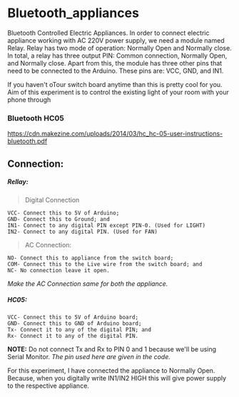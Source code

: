 # Bluetooth_appliances
Bluetooth Controlled Electric Appliances.
In order to connect electric appliance working with AC 220V power supply, we need a module named Relay.
Relay has two mode of operation: Normally Open and Normally close.
In total, a relay has three output PIN: Common connection, Normally Open, and Normally close.
Apart from this, the module has three other pins that need to be connected to the Arduino. These pins are: VCC, GND, and IN1.

If you haven't oTour switch board anytime than this is pretty cool for you.
Aim of this experiment is to control the existing light of your room with your phone through 

### Bluetooth HC05
https://cdn.makezine.com/uploads/2014/03/hc_hc-05-user-instructions-bluetooth.pdf

## Connection:
##### Rellay: 
> Digital Connection
```
VCC- Connect this to 5V of Arduino;
GND- Connect this to Ground; and
IN1- Connect to any digital PIN except PIN-0. (Used for LIGHT)
IN2- Connect to any digital PIN. (Used for FAN)
```
> AC Connection:
```
NO- Connect this to appliance from the switch board;
COM- Connect this to the Live wire from the switch board; and
NC- No connection leave it open.

```
*Make the AC Connection same for both the appliance.*

##### HC05:
```
VCC- Connect this to 5V of Arduino board;
GND- Connect this to GND of Arduino board;
Tx- Connect it to any of the digital PIN; and
Rx- Connect it to any of the digital PIN.
```
__NOTE:__ Do not connect Tx and Rx to PIN 0 and 1 because we'll be using Serial Monitor. 
*The pin used here are given in the code.*


For this experiment, I have connected the appliance to Normally Open. Because, when you digitally write IN1/IN2 HIGH this will give power supply to the respective appliance.

